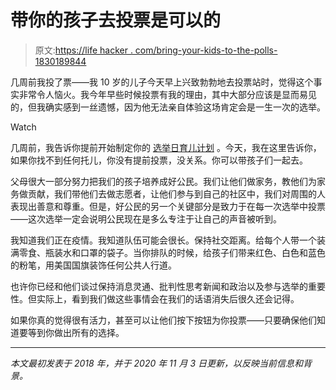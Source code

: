 # 带你的孩子去投票是可以的

> 原文:[https://life hacker . com/bring-your-kids-to-the-polls-1830189844](https://lifehacker.com/bring-your-kids-to-the-polls-1830189844)

几周前我投了票——我 10 岁的儿子今天早上兴致勃勃地去投票站时，觉得这个事实非常令人恼火。我今年早些时候投票有我的理由，其中大部分应该是显而易见的，但我确实感到一丝遗憾，因为他无法亲自体验这场肯定会是一生一次的选举。

Watch

几周前，我告诉你提前开始制定你的 [选举日育儿计划](https://offspring.lifehacker.com/plan-your-election-day-childcare-right-now-1845370763) 。今天，我在这里告诉你，如果你找不到任何托儿，你没有提前投票，没关系。你可以带孩子们一起去。

父母很大一部分努力把我们的孩子培养成好公民。我们让他们做家务，教他们为家务做贡献，我们带他们去做志愿者，让他们参与到自己的社区中，我们对周围的人表现出善意和尊重。但是，好公民的另一个关键部分是致力于在每一次选举中投票——这次选举一定会说明公民现在是多么专注于让自己的声音被听到。

我知道我们正在疫情。我知道队伍可能会很长。保持社交距离。给每个人带一个装满零食、瓶装水和口罩的袋子。当你排队的时候，给孩子们带来红色、白色和蓝色的粉笔，用美国国旗装饰任何公共人行道。

也许你已经和他们谈过保持消息灵通、批判性思考新闻和政治以及参与选举的重要性。但实际上，看到我们做这些事情会在我们的话语消失后很久还会记得。

如果你真的觉得很有活力，甚至可以让他们按下按钮为你投票——只要确保他们知道要等到你做出所有的选择。

* * *

*本文最初发表于 2018 年，并于 2020 年 11 月 3 日更新，以反映当前信息和背景。*